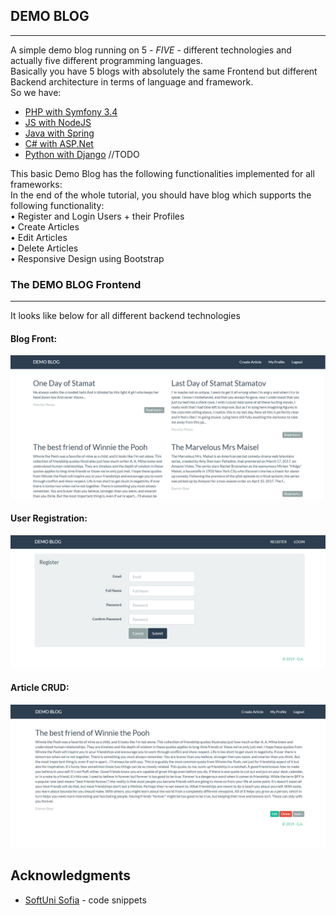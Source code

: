 ## DEMO BLOG
----

A simple demo blog running on 5 - *FIVE* - different technologies and actually five different programming languages.   
Basically you have 5 blogs with absolutely the same Frontend but different Backend architecture in terms of language and framework.  
So we have:  
* [PHP with Symfony 3.4](https://github.com/fingerman/softwareTechnologies/tree/master/php-mvc-symfony/blog-symfony)
* [JS with NodeJS](https://github.com/fingerman/softwareTechnologies/tree/master/express/blog-nodejs) 
* [Java with Spring](https://github.com/fingerman/softwareTechnologies/tree/master/java-springboot/blog-java)
* [C# with ASP.Net](https://github.com/fingerman/softwareTechnologies/tree/master/csharp-asp/blog-aspnet)
* [Python with Django]() //TODO


This basic Demo Blog has the following functionalities implemented for all frameworks:  
In the end of the whole tutorial, you should have blog which supports the following functionality:  
•	Register and Login Users + their Profiles    
•	Create Articles  
•	Edit Articles  
•	Delete Articles  
•	Responsive Design using Bootstrap  

### The DEMO BLOG Frontend    
---      
It looks like below for all different backend technologies        
#### Blog Front:      
![Blog Front](https://github.com/fingerman/softwareTechnologies/blob/master/blog-photos/front.png)
#### User Registration:    
![User Registration](https://github.com/fingerman/softwareTechnologies/blob/master/blog-photos/register.png)
#### Article CRUD:      
![CRUD Article](https://github.com/fingerman/softwareTechnologies/blob/master/blog-photos/crud.png)    






## Acknowledgments

* [SoftUni Sofia](http://www.softuni.bg) - code snippets
